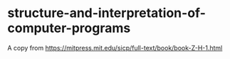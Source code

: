# structure-and-interpretation-of-computer-programs
A copy from https://mitpress.mit.edu/sicp/full-text/book/book-Z-H-1.html
